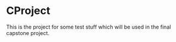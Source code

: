 # CProject
This is the project for some test stuff which will be used in the final capstone project. 

